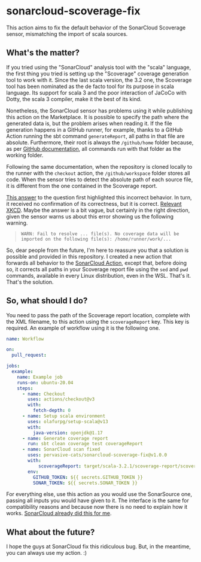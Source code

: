 # sonarcloud-scoverage-fix

This action aims to fix the default behavior of the SonarCloud Scoverage sensor, mismatching the import of scala sources.

## What's the matter?

If you tried using the "SonarCloud" analysis tool with the "scala" language, the first thing you tried is setting up the "Scoverage" coverage generation tool to work with it. Since the last scala version, the 3.2 one, the Scoverage tool has been nominated as the de facto tool for its purpose in scala language. Its support for scala 3 and the poor interaction of JaCoCo with Dotty, the scala 3 compiler, make it the best of its kind.

Nonetheless, the SonarCloud sensor has problems using it while publishing this action on the Marketplace. It is possible to specify
the path where the generated data is, but the problem arises when reading it. If the file generation happens in a GitHub runner, for example, thanks to a GitHub Action running the sbt command ``generateReport``, all paths in that file are absolute. Furthermore, their root is always the ``/github/home`` folder because, as per
[GitHub documentation](https://docs.github.com/en/actions/using-github-hosted-runners/about-github-hosted-runners#file-systems),
all commands run with that folder as the working folder.

Following the same documentation, when the repository is cloned locally to the runner with the ``checkout`` action, the ``/github/workspace`` folder stores all code. When the sensor tries to detect the absolute path of each source file, it is different from the one contained in the Scoverage report.

[This answer](https://community.sonarsource.com/t/failed-to-resolve-files-with-scoverage/68825/4) to the question first highlighted this incorrect behavior. In turn, it received no confirmation of its correctness, but it is correct.
[Relevant XKCD](https://xkcd.com/979/). Maybe the answer is a bit vague, but certainly in the right direction, given the sensor
warns us about this error showing us the following warning.

> ``WARN: Fail to resolve ... file(s). No coverage data will be imported on the following file(s): /home/runner/work/...``

So, dear people from the future, I'm here to reassure you that a solution is possible and provided in this repository. I created a new action that forwards all behavior to the
[SonarCloud Action](https://github.com/SonarSource/sonarcloud-github-action), except that, before doing so, it corrects all paths
in your Scoverage report file using the ``sed`` and ``pwd`` commands, available in every Linux distribution, even in the WSL.
That's it. That's the solution.

## So, what should I do?

You need to pass the path of the Scoverage report location, complete with the XML filename, to this action using the
``scoverageReport`` key. This key is required. An example of workflow using it is the following one.

```YAML
name: Workflow

on:
  pull_request:

jobs:
  example:
    name: Example job
    runs-on: ubuntu-20.04
    steps:
      - name: Checkout
        uses: actions/checkout@v3
        with:
          fetch-depth: 0
      - name: Setup scala environment
        uses: olafurpg/setup-scala@v13
        with:
          java-version: openjdk@1.17
      - name: Generate coverage report
        run: sbt clean coverage test coverageReport
      - name: SonarCloud scan fixed
        uses: pervasive-cats/sonarcloud-scoverage-fix@v1.0.0
        with:
            scoverageReport: target/scala-3.2.1/scoverage-report/scoverage.xml
        env:
          GITHUB_TOKEN: ${{ secrets.GITHUB_TOKEN }}
          SONAR_TOKEN: ${{ secrets.SONAR_TOKEN }}
```

For everything else, use this action as you would use the SonarSource one, passing all inputs you would have given to it. The
interface is the same for compatibility reasons and because now there is no need to explain how it works.
[SonarCloud already did this for me](https://github.com/SonarSource/sonarcloud-github-action#usage).

## What about the future?

I hope the guys at SonarCloud fix this ridiculous bug. But, in the meantime, you can always use my action. :)
